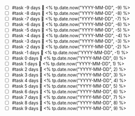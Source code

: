 - [ ] #task -9 days 🛫 <% tp.date.now("YYYY-MM-DD", -9) %>
- [ ] #task -8 days 🛫 <% tp.date.now("YYYY-MM-DD", -8) %>
- [ ] #task -7 days 🛫 <% tp.date.now("YYYY-MM-DD", -7) %>
- [ ] #task -6 days 🛫 <% tp.date.now("YYYY-MM-DD", -6) %>
- [ ] #task -5 days 🛫 <% tp.date.now("YYYY-MM-DD", -5) %>
- [ ] #task -4 days 🛫 <% tp.date.now("YYYY-MM-DD", -4) %>
- [ ] #task -3 days 🛫 <% tp.date.now("YYYY-MM-DD", -3) %>
- [ ] #task -2 days 🛫 <% tp.date.now("YYYY-MM-DD", -2) %>
- [ ] #task -1 days 🛫 <% tp.date.now("YYYY-MM-DD", -1) %>
- [ ] #task 0 days 🛫 <% tp.date.now("YYYY-MM-DD", 0) %>
- [ ] #task 1 days 🛫 <% tp.date.now("YYYY-MM-DD", 1) %>
- [ ] #task 2 days 🛫 <% tp.date.now("YYYY-MM-DD", 2) %>
- [ ] #task 3 days 🛫 <% tp.date.now("YYYY-MM-DD", 3) %>
- [ ] #task 4 days 🛫 <% tp.date.now("YYYY-MM-DD", 4) %>
- [ ] #task 5 days 🛫 <% tp.date.now("YYYY-MM-DD", 5) %>
- [ ] #task 6 days 🛫 <% tp.date.now("YYYY-MM-DD", 6) %>
- [ ] #task 7 days 🛫 <% tp.date.now("YYYY-MM-DD", 7) %>
- [ ] #task 8 days 🛫 <% tp.date.now("YYYY-MM-DD", 8) %>
- [ ] #task 9 days 🛫 <% tp.date.now("YYYY-MM-DD", 9) %>
